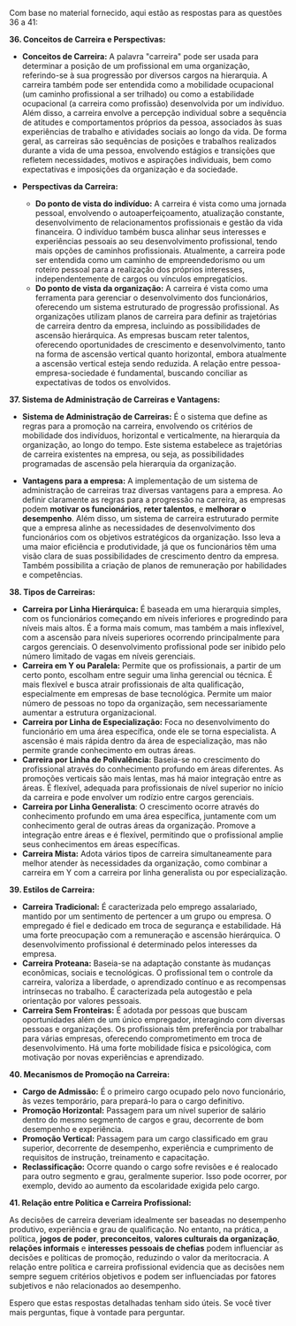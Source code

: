 Com base no material fornecido, aqui estão as respostas para as questões 36 a 41:

**36. Conceitos de Carreira e Perspectivas:**

- **Conceitos de Carreira:** A palavra "carreira" pode ser usada para determinar a posição de um profissional em uma organização, referindo-se à sua progressão por diversos cargos na hierarquia. A carreira também pode ser entendida como a mobilidade ocupacional (um caminho profissional a ser trilhado) ou como a estabilidade ocupacional (a carreira como profissão) desenvolvida por um indivíduo. Além disso, a carreira envolve a percepção individual sobre a sequência de atitudes e comportamentos próprios da pessoa, associados às suas experiências de trabalho e atividades sociais ao longo da vida. De forma geral, as carreiras são sequências de posições e trabalhos realizados durante a vida de uma pessoa, envolvendo estágios e transições que refletem necessidades, motivos e aspirações individuais, bem como expectativas e imposições da organização e da sociedade.
    
- **Perspectivas da Carreira:**
    
    - **Do ponto de vista do indivíduo:** A carreira é vista como uma jornada pessoal, envolvendo o autoaperfeiçoamento, atualização constante, desenvolvimento de relacionamentos profissionais e gestão da vida financeira. O indivíduo também busca alinhar seus interesses e experiências pessoais ao seu desenvolvimento profissional, tendo mais opções de caminhos profissionais. Atualmente, a carreira pode ser entendida como um caminho de empreendedorismo ou um roteiro pessoal para a realização dos próprios interesses, independentemente de cargos ou vínculos empregatícios.
    - **Do ponto de vista da organização:** A carreira é vista como uma ferramenta para gerenciar o desenvolvimento dos funcionários, oferecendo um sistema estruturado de progressão profissional. As organizações utilizam planos de carreira para definir as trajetórias de carreira dentro da empresa, incluindo as possibilidades de ascensão hierárquica. As empresas buscam reter talentos, oferecendo oportunidades de crescimento e desenvolvimento, tanto na forma de ascensão vertical quanto horizontal, embora atualmente a ascensão vertical esteja sendo reduzida. A relação entre pessoa-empresa-sociedade é fundamental, buscando conciliar as expectativas de todos os envolvidos.

**37. Sistema de Administração de Carreiras e Vantagens:**

- **Sistema de Administração de Carreiras:** É o sistema que define as regras para a promoção na carreira, envolvendo os critérios de mobilidade dos indivíduos, horizontal e verticalmente, na hierarquia da organização, ao longo do tempo. Este sistema estabelece as trajetórias de carreira existentes na empresa, ou seja, as possibilidades programadas de ascensão pela hierarquia da organização.
    
- **Vantagens para a empresa:** A implementação de um sistema de administração de carreiras traz diversas vantagens para a empresa. Ao definir claramente as regras para a progressão na carreira, as empresas podem **motivar os funcionários**, **reter talentos**, e **melhorar o desempenho**. Além disso, um sistema de carreira estruturado permite que a empresa alinhe as necessidades de desenvolvimento dos funcionários com os objetivos estratégicos da organização. Isso leva a uma maior eficiência e produtividade, já que os funcionários têm uma visão clara de suas possibilidades de crescimento dentro da empresa. Também possibilita a criação de planos de remuneração por habilidades e competências.
    

**38. Tipos de Carreiras:**

- **Carreira por Linha Hierárquica:** É baseada em uma hierarquia simples, com os funcionários começando em níveis inferiores e progredindo para níveis mais altos. É a forma mais comum, mas também a mais inflexível, com a ascensão para níveis superiores ocorrendo principalmente para cargos gerenciais. O desenvolvimento profissional pode ser inibido pelo número limitado de vagas em níveis gerenciais.
- **Carreira em Y ou Paralela:** Permite que os profissionais, a partir de um certo ponto, escolham entre seguir uma linha gerencial ou técnica. É mais flexível e busca atrair profissionais de alta qualificação, especialmente em empresas de base tecnológica. Permite um maior número de pessoas no topo da organização, sem necessariamente aumentar a estrutura organizacional.
- **Carreira por Linha de Especialização:** Foca no desenvolvimento do funcionário em uma área específica, onde ele se torna especialista. A ascensão é mais rápida dentro da área de especialização, mas não permite grande conhecimento em outras áreas.
- **Carreira por Linha de Polivalência:** Baseia-se no crescimento do profissional através do conhecimento profundo em áreas diferentes. As promoções verticais são mais lentas, mas há maior integração entre as áreas. É flexível, adequada para profissionais de nível superior no início da carreira e pode envolver um rodízio entre cargos gerenciais.
- **Carreira por Linha Generalista**: O crescimento ocorre através do conhecimento profundo em uma área específica, juntamente com um conhecimento geral de outras áreas da organização. Promove a integração entre áreas e é flexível, permitindo que o profissional amplie seus conhecimentos em áreas específicas.
- **Carreira Mista:** Adota vários tipos de carreira simultaneamente para melhor atender às necessidades da organização, como combinar a carreira em Y com a carreira por linha generalista ou por especialização.

**39. Estilos de Carreira:**

- **Carreira Tradicional:** É caracterizada pelo emprego assalariado, mantido por um sentimento de pertencer a um grupo ou empresa. O empregado é fiel e dedicado em troca de segurança e estabilidade. Há uma forte preocupação com a remuneração e ascensão hierárquica. O desenvolvimento profissional é determinado pelos interesses da empresa.
- **Carreira Proteana:** Baseia-se na adaptação constante às mudanças econômicas, sociais e tecnológicas. O profissional tem o controle da carreira, valoriza a liberdade, o aprendizado contínuo e as recompensas intrínsecas no trabalho. É caracterizada pela autogestão e pela orientação por valores pessoais.
- **Carreira Sem Fronteiras:** É adotada por pessoas que buscam oportunidades além de um único empregador, interagindo com diversas pessoas e organizações. Os profissionais têm preferência por trabalhar para várias empresas, oferecendo comprometimento em troca de desenvolvimento. Há uma forte mobilidade física e psicológica, com motivação por novas experiências e aprendizado.

**40. Mecanismos de Promoção na Carreira:**

- **Cargo de Admissão:** É o primeiro cargo ocupado pelo novo funcionário, às vezes temporário, para prepará-lo para o cargo definitivo.
- **Promoção Horizontal:** Passagem para um nível superior de salário dentro do mesmo segmento de cargos e grau, decorrente de bom desempenho e experiência.
- **Promoção Vertical:** Passagem para um cargo classificado em grau superior, decorrente de desempenho, experiência e cumprimento de requisitos de instrução, treinamento e capacitação.
- **Reclassificação:** Ocorre quando o cargo sofre revisões e é realocado para outro segmento e grau, geralmente superior. Isso pode ocorrer, por exemplo, devido ao aumento da escolaridade exigida pelo cargo.

**41. Relação entre Política e Carreira Profissional:**

As decisões de carreira deveriam idealmente ser baseadas no desempenho produtivo, experiência e grau de qualificação. No entanto, na prática, a política, **jogos de poder**, **preconceitos**, **valores culturais da organização**, **relações informais** e **interesses pessoais de chefias** podem influenciar as decisões e políticas de promoção, reduzindo o valor da meritocracia. A relação entre política e carreira profissional evidencia que as decisões nem sempre seguem critérios objetivos e podem ser influenciadas por fatores subjetivos e não relacionados ao desempenho.

Espero que estas respostas detalhadas tenham sido úteis. Se você tiver mais perguntas, fique à vontade para perguntar.